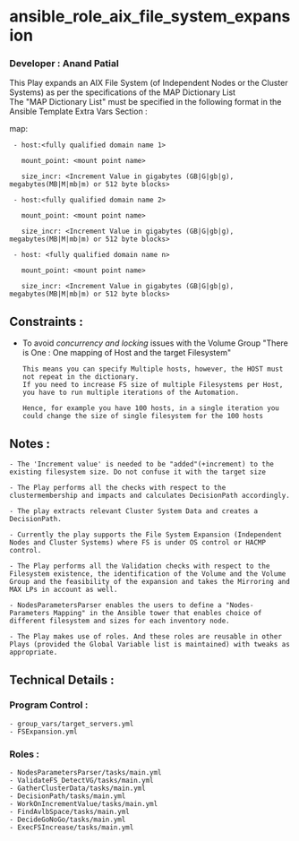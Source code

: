 # ansible_role_aix_file_system_expansion
### Developer : Anand Patial
This Play expands an AIX File System (of Independent Nodes or the Cluster Systems) as per the specifications of the MAP Dictionary List\
The "MAP Dictionary List" must be specified in the following format in the Ansible Template Extra Vars Section :

map:

     - host:<fully qualified domain name 1>

       mount_point: <mount point name>

       size_incr: <Increment Value in gigabytes (GB|G|gb|g), megabytes(MB|M|mb|m) or 512 byte blocks>

     - host:<fully qualified domain name 2>

       mount_point: <mount point name>

       size_incr: <Increment Value in gigabytes (GB|G|gb|g), megabytes(MB|M|mb|m) or 512 byte blocks>

     - host: <fully qualified domain name n>

       mount_point: <mount point name>

       size_incr: <Increment Value in gigabytes (GB|G|gb|g), megabytes(MB|M|mb|m) or 512 byte blocks>


## Constraints :
- To avoid *concurrency and locking* issues with the Volume Group "There is One : One mapping of Host and the target Filesystem"
  ```
  This means you can specify Multiple hosts, however, the HOST must not repeat in the dictionary.
  If you need to increase FS size of multiple Filesystems per Host, you have to run multiple iterations of the Automation.

  Hence, for example you have 100 hosts, in a single iteration you could change the size of single filesystem for the 100 hosts 

  ```

## Notes :
```
- The 'Increment value' is needed to be "added"(+increment) to the existing filesystem size. Do not confuse it with the target size

- The Play performs all the checks with respect to the clustermembership and impacts and calculates DecisionPath accordingly.

- The play extracts relevant Cluster System Data and creates a DecisionPath.

- Currently the play supports the File System Expansion (Independent Nodes and Cluster Systems) where FS is under OS control or HACMP control.

- The Play performs all the Validation checks with respect to the Filesystem existence, the identification of the Volume and the Volume Group and the feasibility of the expansion and takes the Mirroring and MAX LPs in account as well.

- NodesParametersParser enables the users to define a "Nodes-Parameters Mapping" in the Ansible tower that enables choice of different filesystem and sizes for each inventory node.

- The Play makes use of roles. And these roles are reusable in other Plays (provided the Global Variable list is maintained) with tweaks as appropriate.
```

## Technical Details :
### Program Control :
```
- group_vars/target_servers.yml
- FSExpansion.yml
```
### Roles :
```
- NodesParametersParser/tasks/main.yml
- ValidateFS_DetectVG/tasks/main.yml
- GatherClusterData/tasks/main.yml
- DecisionPath/tasks/main.yml
- WorkOnIncrementValue/tasks/main.yml
- FindAvlbSpace/tasks/main.yml
- DecideGoNoGo/tasks/main.yml
- ExecFSIncrease/tasks/main.yml
```